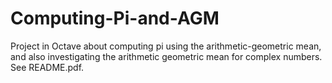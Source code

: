 # Computing-Pi-and-AGM
Project in Octave about computing pi using the arithmetic-geometric mean, and also investigating the arithmetic geometric mean for complex numbers. See README.pdf.
